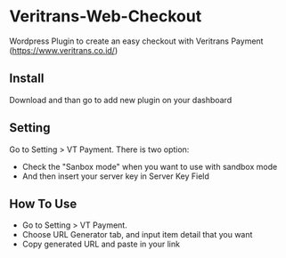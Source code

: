 # Veritrans-Web-Checkout
Wordpress Plugin to create an easy checkout with Veritrans Payment (https://www.veritrans.co.id/)

## Install
Download and than go to add new plugin on your dashboard

## Setting
Go to Setting > VT Payment. There is two option:
- Check the "Sanbox mode" when you want to use with sandbox mode
- And then insert your server key in Server Key Field

## How To Use
- Go to Setting > VT Payment.
- Choose URL Generator tab, and input item detail that you want
- Copy generated URL and paste in your link
